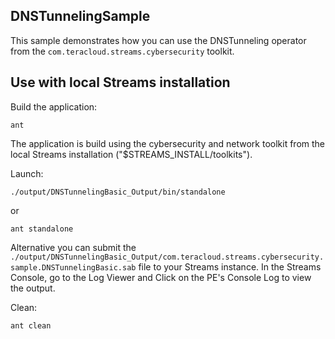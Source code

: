 <!-- begin_generated_Teracloud_ApS_copyright_prolog                   -->
<!--                                                                  -->
<!-- This is an automatically generated copyright prolog.             -->
<!-- After initializing,  DO NOT MODIFY OR MOVE                       -->
<!-- **************************************************************** -->
<!-- THIS SAMPLE CODE IS PROVIDED ON AN "AS IS" BASIS.                -->
<!-- TERACLOUD APS MAKES NO REPRESENTATIONS OR WARRANTIES,            -->
<!-- EXPRESS OR IMPLIED, CONCERNING  USE OF THE SAMPLE CODE, OR THE   -->
<!-- COMPLETENESS OR ACCURACY OF THE SAMPLE CODE. TERACLOUD APS       -->
<!-- DOES NOT WARRANT UNINTERRUPTED OR ERROR-FREE OPERATION           -->
<!-- OF THIS SAMPLE CODE. TERACLOUD APS AND IBM IS NOT RESPONSIBLE FOR THE -->
<!-- RESULTS OBTAINED FROM THE USE OF THE SAMPLE CODE OR ANY PORTION  -->
<!-- OF THIS SAMPLE CODE.                                             -->
<!--                                                                  -->
<!-- LIMITATION OF LIABILITY. IN NO EVENT WILL TERACLOUD APS BE LIABLE -->
<!-- TO ANY PARTY FOR ANY DIRECT, INDIRECT, SPECIAL OR OTHER CONSEQUENTIAL -->
<!-- DAMAGES FOR ANY USE OF THIS SAMPLE CODE, THE USE OF CODE FROM    -->
<!-- THIS [ SAMPLE PACKAGE,] INCLUDING, WITHOUT LIMITATION, ANY LOST  -->
<!-- PROFITS, BUSINESS INTERRUPTION, LOSS OF PROGRAMS OR OTHER DATA   -->
<!-- ON YOUR INFORMATION HANDLING SYSTEM OR OTHERWISE.                -->
<!--                                                                  -->
<!-- (C) Copyright Teracloud ApS 2024, 2025                           -->
<!-- All Rights reserved.                                             -->
<!--                                                                  -->
<!-- end_generated_Teracloud_ApS_copyright_prolog                     -->
## DNSTunnelingSample

This sample demonstrates how you can use the DNSTunneling operator from the `com.teracloud.streams.cybersecurity` toolkit.

## Use with local Streams installation

Build the application:

`ant`

The application is build using the cybersecurity and network toolkit from the local Streams installation ("$STREAMS_INSTALL/toolkits").

Launch:

`./output/DNSTunnelingBasic_Output/bin/standalone`

or 

`ant standalone`

Alternative you can submit the `./output/DNSTunnelingBasic_Output/com.teracloud.streams.cybersecurity.sample.DNSTunnelingBasic.sab` file to your Streams instance.
In the Streams Console, go to the Log Viewer and Click on the PE's Console Log to view the output.

Clean:

`ant clean`
